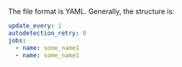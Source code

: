 The file format is YAML. Generally, the structure is:

```yaml
update_every: 1
autodetection_retry: 0
jobs:
  - name: some_name1
  - name: some_name1
```
